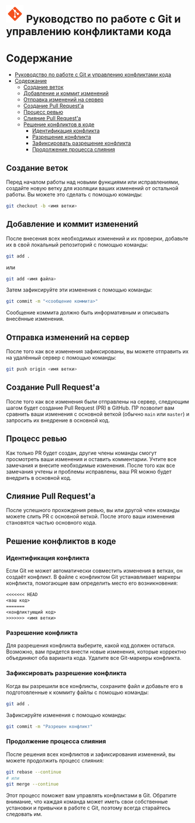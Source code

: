 # ![alt text](./img/icons8-git-48.png) Руководство по работе с Git и управлению конфликтами кода 


# Содержание
- [Руководство по работе с Git и управлению конфликтами кода](#руководство-по-работе-с-git-и-управлению-конфликтами-кода)
- [Содержание](#содержание)
  - [Создание веток](#создание-веток)
  - [Добавление и коммит изменений](#добавление-и-коммит-изменений)
  - [Отправка изменений на сервер](#отправка-изменений-на-сервер)
  - [Создание Pull Request'а](#создание-pull-requestа)
  - [Процесс ревью](#процесс-ревью)
  - [Слияние Pull Request'а](#слияние-pull-requestа)
  - [Решение конфликтов в коде](#решение-конфликтов-в-коде)
    - [Идентификация конфликта](#идентификация-конфликта)
    - [Разрешение конфликта](#разрешение-конфликта)
    - [Зафиксировать разрешение конфликта](#зафиксировать-разрешение-конфликта)
    - [Продолжение процесса слияния](#продолжение-процесса-слияния)

## Создание веток
Перед началом работы над новыми функциями или исправлениями, создайте новую ветку для изоляции ваших изменений от остальной работы. Вы можете это сделать с помощью команды:
```bash
git checkout -b <имя ветки>
```

## Добавление и коммит изменений
После внесения всех необходимых изменений и их проверки, добавьте их в свой локальный репозиторий с помощью команды:
```bash
git add .
```
или
```bash
git add <имя файла>
```
Затем зафиксируйте эти изменения с помощью команды:
```bash
git commit -m "<сообщение коммита>"
```
Сообщение коммита должно быть информативным и описывать внесённые изменения.

## Отправка изменений на сервер
После того как все изменения зафиксированы, вы можете отправить их на удалённый сервер с помощью команды:
```bash
git push origin <имя ветки>
```

## Создание Pull Request'а
После того как все изменения были отправлены на сервер, следующим шагом будет создание Pull Request (PR) в GitHub. ПР позволит вам сравнить ваши изменения с основной веткой (обычно `main` или `master`) и запросить их внедрение в основной код.

## Процесс ревью
Как только PR будет создан, другие члены команды смогут просмотреть ваши изменения и оставить комментарии. Учтите все замечания и внесите необходимые изменения. После того как все замечания учтены и проблемы исправлены, ваш PR можно будет внедрить в основной код.

## Слияние Pull Request'а
После успешного прохождения ревью, вы или другой член команды можете слить PR с основной веткой. После этого ваши изменения становятся частью основного кода.

## Решение конфликтов в коде
### Идентификация конфликта
Если Git не может автоматически совместить изменения в ветках, он создаёт конфликт. В файле с конфликтом Git устанавливает маркеры конфликта, помогающие вам определить место его возникновения:
```
<<<<<<< HEAD
<ваш код>
=======
<конфликтующий код>
>>>>>>> <имя ветки>
```
### Разрешение конфликта
Для разрешения конфликта выберите, какой код должен остаться. Возможно, вам придется внести новые изменения, которые корректно объединяют оба варианта кода. Удалите все Git-маркеры конфликта.

### Зафиксировать разрешение конфликта
Когда вы разрешили все конфликты, сохраните файл и добавьте его в подготовленные к коммиту файлы с помощью команды:
```bash
git add .
```
Зафиксируйте изменения с помощью команды:
```bash
git commit -m "Разрешен конфликт"
```

### Продолжение процесса слияния
После решения всех конфликтов и зафиксирования изменений, вы можете продолжить процесс слияния:
```bash
git rebase --continue
# или
git merge --continue
```
Этот процесс поможет вам управлять конфликтами в Git. Обратите внимание, что каждая команда может иметь свои собственные установки и привычки в работе с Git, поэтому всегда старайтесь следовать им.

